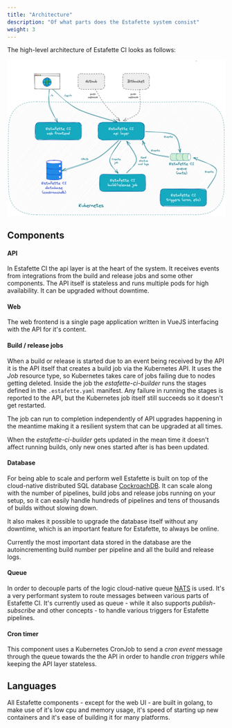 ```yaml
---
title: "Architecture"
description: "Of what parts does the Estafette system consist"
weight: 3
---
```


The high-level architecture of Estafette CI looks as follows:

![Architecture overview](/design/architecture.png)

## Components

#### API

In Estafette CI the api layer is at the heart of the system. It receives events from integrations from the build and release jobs and some other components. The API itself is stateless and runs multiple pods for high availability. It can be upgraded without downtime.

#### Web

The web frontend is a single page application written in VueJS interfacing with the API for it's content.

#### Build / release jobs

When a build or release is started due to an event being received by the API it is the API itself that creates a build job via the Kubernetes API. It uses the _Job_ resource type, so Kubernetes takes care of jobs failing due to nodes getting deleted. Inside the job the _estafette-ci-builder_ runs the stages defined in the `.estafette.yaml` manifest. Any failure in running the stages is reported to the API, but the Kubernetes job itself still succeeds so it doesn't get restarted.

The job can run to completion independently of API upgrades happening in the meantime making it a resilient system that can be upgraded at all times.

When the _estafette-ci-builder_ gets updated in the mean time it doesn't affect running builds, only new ones started after is has been updated.

#### Database

For being able to scale and perform well Estafette is built on top of the cloud-native distributed SQL database [CockroachDB](https://www.cockroachlabs.com/). It can scale along with the number of pipelines, build jobs and release jobs running on your setup, so it can easily handle hundreds of pipelines and tens of thousands of builds without slowing down.

It also makes it possible to upgrade the database itself without any downtime, which is an important feature for Estafette, to always be online.

Currently the most important data stored in the database are the autoincrementing build number per pipeline and all the build and release logs.

#### Queue

In order to decouple parts of the logic cloud-native queue [NATS](https://nats.io/) is used. It's a very performant system to route messages between various parts of Estafette CI. It's currently used as queue - while it also supports _publish-subscribe_ and other concepts - to handle various triggers for Estafette pipelines.

#### Cron timer

This component uses a Kubernetes CronJob to send a _cron event_ message through the queue towards the the API in order to handle _cron triggers_ while keeping the API layer stateless.

## Languages

All Estafette components - except for the web UI - are built in golang, to make use of it's low cpu and memory usage, it's speed of starting up new containers and it's ease of building it for many platforms.